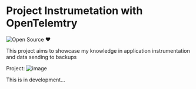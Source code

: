 <h1>Project Instrumetation with OpenTelemtry</h1>

![Open Source ❤️](https://img.shields.io/badge/Open%20Source-%E2%9D%A4%EF%B8%8F-black)



This project aims to showcase my knowledge in application instrumentation and data sending to backups

Project:
![image](https://github.com/user-attachments/assets/7ef21661-de32-4c9b-aaa9-c6a87427b560)





This is in development...
